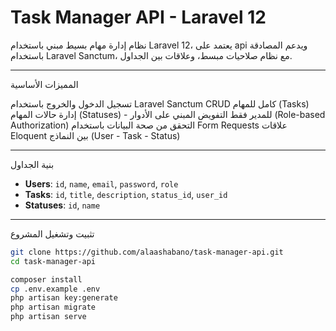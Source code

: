 # Task Manager API - Laravel 12

نظام إدارة مهام بسيط مبني باستخدام Laravel 12، يعتمد على api ويدعم المصادقة باستخدام Laravel Sanctum، مع نظام صلاحيات مبسط، وعلاقات بين الجداول.

---

 المميزات الأساسية

 تسجيل الدخول والخروج باستخدام Laravel Sanctum CRUD كامل للمهام (Tasks)
 إدارة حالات المهام (Statuses) - للمدير فقط
 التفويض المبني على الأدوار (Role-based Authorization)
التحقق من صحة البيانات باستخدام Form Requests
 علاقات Eloquent بين النماذج (User - Task - Status)


---

 بنية الجداول

- **Users**: `id`, `name`, `email`, `password`, `role`
- **Tasks**: `id`, `title`, `description`, `status_id`, `user_id`
- **Statuses**: `id`, `name`

---

تثبيت وتشغيل المشروع

```bash
git clone https://github.com/alaashabano/task-manager-api.git
cd task-manager-api

composer install
cp .env.example .env
php artisan key:generate
php artisan migrate
php artisan serve
